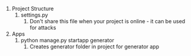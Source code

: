 1. Project Structure
    1. settings.py
        1. Don't share this file when your project is online - it can be used for attacks
2. Apps
    1. python manage.py startapp generator
        1. Creates generator folder in project for generator app
